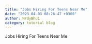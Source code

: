 ```yaml
---
title: "Jobs Hiring For Teens Near Me"
date: "2023-04-03 08:26:47 +0300"
author: NrdyBhu1
category: tutorial blog
---
```

Jobs Hiring For Teens Near Me
